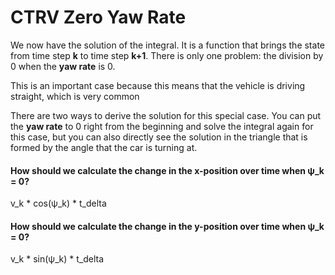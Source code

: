 # CTRV Zero Yaw Rate

We now have the solution of the integral. It is a function that brings the state from time step **k** to time step **k+1**. There is only one problem: the division by 0 when the **yaw rate** is 0.

This is an important case because this means that the vehicle is driving straight, which is very common

There are two ways to derive the solution for this special case. You can put the **yaw rate** to 0 right from the beginning and solve the integral again for this case, but you can also directly see the solution in the triangle that is formed by the angle that the car is turning at.

#### How should we calculate the change in the x-position over time when **ψ_k = 0**?

v_k * cos(ψ_k) * t_delta

#### How should we calculate the change in the y-position over time when **ψ_k = 0**?

v_k * sin(ψ_k) * t_delta
